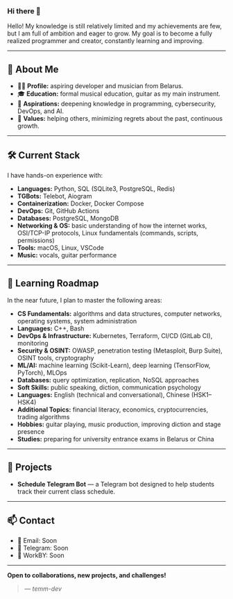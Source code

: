 ### Hi there 👋

Hello! My knowledge is still relatively limited and my achievements are few, but I am full of ambition and eager to grow. My goal is to become a fully realized programmer and creator, constantly learning and improving.

---

## 🎯 About Me

- 🧑‍💻 **Profile:** aspiring developer and musician from Belarus.
- 🎓 **Education:** formal musical education, guitar as my main instrument.
- 🌱 **Aspirations:** deepening knowledge in programming, cybersecurity, DevOps, and AI.
- 🤝 **Values:** helping others, minimizing regrets about the past, continuous growth.

---

## 🛠 Current Stack

I have hands-on experience with:

- **Languages:** Python, SQL (SQLite3, PostgreSQL, Redis)
- **TGBots:** Telebot, Aiogram
- **Containerization:** Docker, Docker Compose
- **DevOps:** Git, GitHub Actions
- **Databases:** PostgreSQL, MongoDB
- **Networking & OS:** basic understanding of how the internet works, OSI/TCP-IP protocols, Linux fundamentals (commands, scripts, permissions)
- **Tools:** macOS, Linux, VSCode
- **Music:** vocals, guitar performance

---

## 🚀 Learning Roadmap

In the near future, I plan to master the following areas:

- **CS Fundamentals:** algorithms and data structures, computer networks, operating systems, system administration
- **Languages:** C++, Bash
- **DevOps & Infrastructure:** Kubernetes, Terraform, CI/CD (GitLab CI), monitoring
- **Security & OSINT:** OWASP, penetration testing (Metasploit, Burp Suite), OSINT tools, cryptography
- **ML/AI:** machine learning (Scikit-Learn), deep learning (TensorFlow, PyTorch), MLOps
- **Databases:** query optimization, replication, NoSQL approaches
- **Soft Skills:** public speaking, diction, communication psychology
- **Languages:** English (technical and conversational), Chinese (HSK1–HSK4)
- **Additional Topics:** financial literacy, economics, cryptocurrencies, trading algorithms
- **Hobbies:** guitar playing, music production, improving diction and stage presence
- **Studies:** preparing for university entrance exams in Belarus or China

---

## 📂 Projects

- **Schedule Telegram Bot** — a Telegram bot designed to help students track their current class schedule.

---

## 📫 Contact

- 📨 Email: Soon
- 💬 Telegram: Soon
- 🔗 WorkBY: Soon

---

**Open to collaborations, new projects, and challenges!**

> *— temm-dev*
